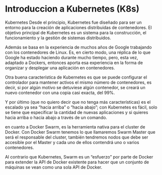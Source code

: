 # Introduccion a Kubernetes (K8s)

Kubernetes
Desde el principio, Kubernetes fue diseñado para ser un entorno para la creación de aplicaciones distribuidas de contenedores. El objetivo principal de Kubernetes es un sistema para la construcción, el funcionamiento y la gestión de sistemas distribuidos.

Además se basa en la experiencia de muchos años de Google trabajando con los contenedores de Linux. Es, en cierto modo, una réplica de lo que Google ha estado haciendo durante mucho tiempo, pero, esta vez, adaptado a Dockers, entonces aporta esa experiencia en la forma de organizar y desplegar una aplicación en contenedores.

Otra buena característica de Kubernetes es que se puede configurar el controlador para mantener activos el mismo número de contenedores, es decir, si por algún motivo se detuviese algún contenedor, se creará un nuevo contenedor con una copia casi exacta, del 99%.

Y por último (que no quiero decir que no tenga más características) es el escalado ya sea “hacia arriba” o “hacia abajo”; con Kubernetes es fácil, solo se tiene que especificar la cantidad de nuevas aplicaciones y si quieres hacia arriba o hacia abajo a través de un comando.

en cuanto a Docker Swarm, es la herramienta nativa para el cluster de Docker. Con Docker Swarm tenemos lo que llamaremos Swarm Master que será el responsable del cluster, también tendremos nodos que debe ser accesible por el Master y cada uno de ellos contendrá uno o varios contenedores.

Al contrario que Kubernetes, Swarm es un “esfuerzo” por parte de Docker para extender la API de Docker existente para hacer que un conjunto de máquinas se vean como una sola API de Docker.

